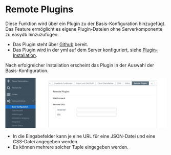 # Remote Plugins

Diese Funktion wird über ein Plugin zu der Basis-Konfiguration hinzugefügt. Das Feature ermöglicht es eigene Plugin-Dateien ohne Serverkomponente zu easydb hinzuzufügen.

* Das Plugin steht über [Github](https://github.com/programmfabrik/easydb-remote-plugin) bereit.
* Das Plugin wird in der yml auf dem Server konfiguriert, siehe [Plugin-Installation](../../sysadmin/plugin/plugin.html).

Nach erfolgreicher Installation erscheint das Plugin in der Auswahl der Basis-Konfiguration.  

![](remote_plugin.jpg)

* In die Eingabefelder kann je eine URL für eine JSON-Datei und eine CSS-Datei angegeben werden.
* Es können mehrere solcher Tuple eingegeben werden.

